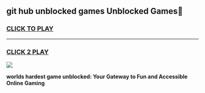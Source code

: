 
## git hub unblocked games Unblocked Games👋
<h3>
<a href="https://premium.freeplayer.one?title=git_hub_unblocked_games&ref=16F">CLICK TO PLAY</a></h3>
<hr>

<h3>
<a href="https://premium.freeplayer.one?title=git_hub_unblocked_games&ref=16F">CLICK 2 PLAY</a>
  
</h3>

<a href="https://premium.freeplayer.one?title=git_hub_unblocked_games&ref=16F/"><img src="https://clearcache.store/games.png"></a>


**worlds hardest game unblocked: Your Gateway to Fun and Accessible Online Gaming**
